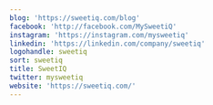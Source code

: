 ```yaml
---
blog: 'https://sweetiq.com/blog'
facebook: 'http://facebook.com/MySweetiQ'
instagram: 'https://instagram.com/mysweetiq'
linkedin: 'https://linkedin.com/company/sweetiq'
logohandle: sweetiq
sort: sweetiq
title: SweetIQ
twitter: mysweetiq
website: 'https://sweetiq.com/'
---
```

